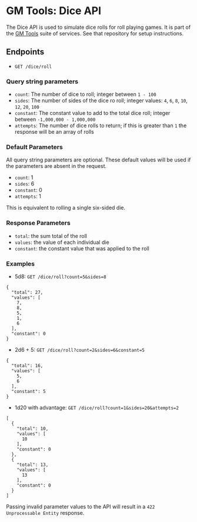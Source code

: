 # GM Tools: Dice API

The Dice API is used to simulate dice rolls for roll playing games. It is part of the [GM Tools](https://github.com/sethpuckett/gm-tools-docker) suite of services. See that repository for setup instructions.

## Endpoints

- `GET /dice/roll`

### Query string parameters

- `count`: The number of dice to roll; integer between `1 - 100`
- `sides`: The number of sides of the dice ro roll; integer values: `4`, `6`, `8`, `10`, `12`, `20`, `100`
- `constant`: The constant value to add to the total dice roll; integer between `-1,000,000 - 1,000,000`
- `attempts`: The number of dice rolls to return; if this is greater than `1` the response will be an array of rolls

### Default Parameters
All query string parameters are optional. These default values will be used if the parameters are absent in the request.

- `count`: 1
- `sides`: 6
- `constant`: 0
- `attempts`: 1

This is equivalent to rolling a single six-sided die.

### Response Parameters

- `total`: the sum total of the roll
- `values`: the value of each individual die
- `constant`: the constant value that was applied to the roll

### Examples

- 5d8: `GET /dice/roll?count=5&sides=8`
```
{
  "total": 27,
  "values": [
    7,
    8,
    5,
    1,
    6
  ],
  "constant": 0
}
```
- 2d6 + 5: `GET /dice/roll?count=2&sides=6&constant=5`
```
{
  "total": 16,
  "values": [
    5,
    6
  ],
  "constant": 5
}
```
- 1d20 with advantage: `GET /dice/roll?count=1&sides=20&attempts=2`
```
[
  {
    "total": 10,
    "values": [
      10
    ],
    "constant": 0
  },
  {
    "total": 13,
    "values": [
      13
    ],
    "constant": 0
  }
]
```

Passing invalid parameter values to the API will result in a `422 Unprocessable Entity` response.